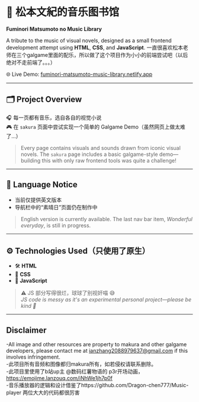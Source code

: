 # 🎵 松本文紀的音乐图书馆  
**Fuminori Matsumoto no Music Library**

A tribute to the music of visual novels, designed as a small frontend development attempt using **HTML**, **CSS**, and **JavaScript**.
一直很喜欢松本老师在三个galgame里面的配乐，所以做了这个项目作为小小的前端尝试吧（以后绝对不走前端了。。。）

🌐 Live Demo: [fuminori-matsumoto-music-library.netlify.app](https://fuminori-matsumoto-music-library.netlify.app/)

---

## 🗂️ Project Overview

🎧 每一页都有音乐，选自各自的视觉小说  
🎮 在 `sakura` 页面中尝试实现一个简单的 Galgame Demo（虽然网页上做太难了...）

> Every page contains visuals and sounds drawn from iconic visual novels. The `sakura` page includes a basic galgame-style demo—building this with only raw frontend tools was quite a challenge!

---

## 💬 Language Notice

- 当前仅提供英文版本  
- 导航栏中的“素晴日”页面仍在制作中  

> English version is currently available. The last nav bar item, *Wonderful everyday*, is still in progress.

---

## ⚙️ Technologies Used（只使用了原生）

- 🛠️ **HTML**
- 🎨 **CSS**
- 🔧 **JavaScript**

> ⚠️ JS 部分写得很烂，球球了别视奸喵 😅  
> *JS code is messy as it's an experimental personal project—please be kind 🙈*

---

## Disclaimer

-All image and other resources are property to makura and other galgame developers, please contact me at ianzhang2088979637@gmail.com if this involves infringement. <br>
-此项目所有音频和图像都归makura所有，如若侵权请联系删除。<br>
-此项目里使用了b站up主 @数码红薯物语的 p3r开场动画， https://emojime.lanzouq.com/iNhWe1jh7p0f<br>
-音乐播放器的逻辑和设计借鉴了https://github.com/Dragon-chen777/Music-player 两位大大的代码都很厉害<br>
